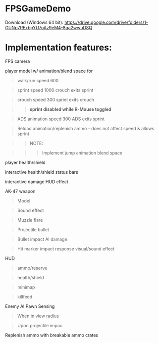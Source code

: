 # FPSGameDemo

Download (Windows 64 bit): https://drive.google.com/drive/folders/1-GUNp7RExbpYU7oAz9eM4-8qa2wwuD8Q



# Implementation features:

FPS camera

player model w/ animation/blend space for

>walk/run speed 600

>sprint speed 1000 crouch exits sprint

>crouch speed 300 sprint exits crouch

>>**sprint disabled while R-Mouse toggled**

>ADS animation speed 300 ADS exits sprint

>Reload animation/replenish ammo - does not affect speed & allows sprint

>>NOTE:

>>>Implement jump animation blend space

player health/shield

interactive health/shield status bars

interactive damage HUD effect

AK-47 weapon

>Model

>Sound effect

>Muzzle flare

>Projectile bullet

>Bullet impact AI damage

>Hit marker impact response visual/sound effect

HUD

>ammo/reserve

>health/shield

>minimap

>killfeed

Enemy AI Pawn Sensing

>When in view radius

>Upon projectile impac

Replenish ammo with breakable ammo crates
